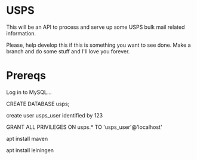 # USPS
This will be an API to process and serve up some USPS bulk mail related information.

Please, help develop this if this is something you want to see done. Make a branch and do some stuff and I'll love you forever. 

# Prereqs

Log in to MySQL...

CREATE DATABASE usps;

create user usps_user identified by 123

GRANT ALL PRIVILEGES ON usps.* TO 'usps_user'@'localhost'

apt install maven

apt install leiningen
